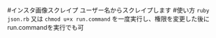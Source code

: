 #インスタ画像スクレイプ
ユーザー名からスクレイプします
#使い方
`ruby json.rb`
又は
`chmod u+x run.command`
を一度実行し、権限を変更した後にrun.commandを実行でも可